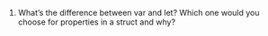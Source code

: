 1. What’s the difference between var and let? Which one would you choose for properties in a struct and why?
